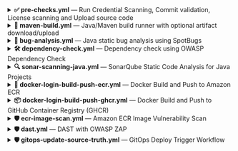 <details>
<summary><strong>✅ pre-checks.yml</strong> — Run Credential Scanning, Commit validation, License scanning and Upload source code</summary>


### 📄 About

This reusable workflow performs:

- 🔐 Credential scanning (via Gitleaks)  
- ✅ Commit sign-off validation  
- 🧾 license scanning using `license_finder`  
- 📦 Optional artifact upload of the source code for reuse in later stages

### 🔧 Usage

```yaml
jobs:
  pre_checks:
    uses: NavabShariff/shared-library/.github/workflows/pre-checks.yml@main
    with:
      commit_sign_off: true
      commit_message: false
      credential_scan: true
      license_scanning: true
      license_decision_file: 'doc/dependency_decisions.yml'
      upload_artifacts: true
      artifact_name: 'source-code'
```

### 🎛️ Inputs

| Name                  | Type     | Required | Default                        | Description |
|-----------------------|----------|----------|--------------------------------|-------------|
| `commit_sign_off`     | boolean   | ✅ Yes   | true                             | Whether to enforce signed commits (`true` or `false`) |
| `commit_message`      | boolean   | No       | –                              | Commit message validation string or regex (if needed) |
| `license_scanning`    | boolean  | ✅ Yes       | `true`                        | Run `license_finder` to check OSS licenses |
| `license_decision_file` | string | ✅ Yes       | `doc/dependency_decisions.yml` | Path to the ORT/LicenseFinder decisions file |
| `credential_scan` | boolean | ✅ Yes       | `true` | Whether to do credential scanning (`true` or `false`) |
| `upload_artifacts`    | boolean  | No       | `false`                        | Upload source code artifact for later job reuse |
| `artifact_name`       | string   | No       | `source-code`                  | Name of the uploaded artifact |

### 📁 Artifact Upload

If `upload_artifacts` is enabled, the entire source code is zipped and uploaded as an artifact (default name: `source-code`).  
Subsequent jobs can retrieve and reuse it without cloning again:

```yaml
- name: Download artifact
  uses: actions/download-artifact@v4
  with:
    name: source-code
```

</details>

<details>
<summary><strong>🔨 maven-build.yml</strong> — Java/Maven build runner with optional artifact download/upload</summary>

### 📄 About


This reusable workflow compiles Java projects using Maven. It optionally downloads source code artifacts (from earlier stages), performs the Maven command, and can optionally upload the resulting build artifacts.

### 🔧 Usage

```yaml
jobs:
  build:
    uses: NavabShariff/shared-library/.github/workflows/maven-build.yml@main
    with:
      mvn_command: 'clean install'
      java_version: '17'
      checkout: false
      download_artifacts: true
      download_artifact_name: 'source-code'
      upload_artifacts: true
      upload_artifact_name: 'compiled-source-code'
```

### 🎛️ Inputs

| Name                     | Type    | Required | Default               | Description |
|--------------------------|---------|----------|-----------------------|-------------|
| `mvn_command`            | string  | ✅ Yes  | –                     | Maven command to execute (e.g., `clean install`) |
| `java_version`           | string  | ✅ Yes  | –                     | Java version (e.g., `11`, `17`) |
| `checkout`               | boolean | No       | `false`               | Whether to run `actions/checkout` (if code isn't downloaded as artifact) |
| `upload_artifacts`       | boolean | No       | `false`               | Whether to upload the compiled source code |
| `upload_artifact_name`   | string  | No       | `compiled-source-code`| Name of the artifact to upload |
| `download_artifacts`     | boolean | No       | `false`               | Whether to download previously uploaded source code. Enable this if you are not cloning the source code in this stage (i.e., `checkout` is `false`). |
| `download_artifact_name` | string  | No       | –                     | Name of the artifact to download |

### 🧩 Integration Strategy

- ✅ Use `download_artifacts` when consuming source code uploaded in the `pre-checks` stage.
- ✅ Use `upload_artifacts` to pass compiled JARs or other build outputs to downstream jobs (e.g., for BUG analysis, SCA, Or deployment).
- ❗If `checkout` is `true`, repository code is cloned directly; otherwise, assume source code is provided via `download_artifacts`.

</details>

<details>
<summary><strong>🐞 bug-analysis.yml</strong> — Java static bug analysis using SpotBugs</summary>

### 📄 About

This reusable workflow performs Bug Analysis analysis using [SpotBugs](https://spotbugs.github.io/) on a Maven project. It supports downloading previously compiled code artifacts, executing the SpotBugs analysis, and uploading the resulting report file for further review or integration in later CI/CD stages.

### 🔧 Usage

```yaml
jobs:
  bug-analysis:
    uses: NavabShariff/shared-library/.github/workflows/bug-analysis.yml@main
    with:
      download_artifacts: true
      download_artifact_name: 'compiled-source-code'
      mvn_command: 'spotbugs:spotbugs'
      java_version: '17'
      bug_report_name: 'spotbugs-report'
```

### 🎛️ Inputs

| Name                     | Type    | Required | Default | Description |
|--------------------------|---------|----------|---------|-------------|
| `download_artifacts`     | boolean | ✅ Yes  | –       | Whether to download previously uploaded source code artifact |
| `download_artifact_name` | string  | ✅ Yes  | –       | Name of the artifact to download |
| `mvn_command`            | string  | ✅ Yes  | –       | Maven command to execute (e.g., `spotbugs:spotbugs`) |
| `java_version`           | string  | ✅ Yes  | –       | Java version to set up before executing Maven |
| `bug_report_name`        | string  | ✅ Yes  | –       | Name to use for the uploaded bug report artifact. 💡 Suggestion: use predefined GitHub Action variables (e.g., `${{ github.event.repository.name }}-bug-report`) to avoid hardcoding this value per project. |

### 📦 Maven Plugin Requirement

To make this workflow function properly, your `pom.xml` must include the **SpotBugs Maven plugin** as shown below:

```xml
<plugin>
  <groupId>com.github.spotbugs</groupId>
  <artifactId>spotbugs-maven-plugin</artifactId>
  <version>4.7.3.0</version>
  <configuration>
    <effort>Max</effort>
    <failOnError>false</failOnError>
    <threshold>Low</threshold>
    <xmlOutput>true</xmlOutput>
    <outputDirectory>${project.build.directory}</outputDirectory>
  </configuration>
</plugin>
```

> `check out the official documentation`:
[SpotBugs Maven Plugin Documentation](https://spotbugs.readthedocs.io/en/latest/maven.html)

### 🧩 Integration Strategy

- ✅ Use this workflow after a successful Maven build stage (`maven-build.yml`) where compiled source is uploaded.
- ✅ Pass in the same artifact name used during upload in the build stage.
- ✅ Use the uploaded report artifact in downstream workflows like audit or security review.

</details>


<details>
<summary><strong>🛠️ dependency-check.yml</strong> — Dependency check using OWASP Dependency Check</summary>

### 📄 About

This reusable workflow performs a dependency check using the `OWASP Dependency Check` Maven plugin to scan for vulnerabilities in your project's dependencies. It optionally downloads source code artifacts, executes the Maven command, and uploads the resulting dependency check report.

### 🔧 Usage

```yaml
jobs:
  dependency-check:
    uses: NavabShariff/shared-library/.github/workflows/dependency-check.yml@main
    with:
      mvn_command: 'clean verify'
      java_version: '17'
      download_artifacts: true
      download_artifact_name: 'source-code'
      dependency_report_name: 'dependency-check-report'
```

### 🎛️ Inputs

| Name                     | Type    | Required | Default               | Description |
|--------------------------|---------|----------|-----------------------|-------------|
| `mvn_command`            | string  | ✅ Yes  | –                     | Maven command to execute (e.g., `clean verify`) |
| `java_version`           | string  | ✅ Yes  | –                     | Java version (e.g., `11`, `17`) |
| `download_artifacts`     | boolean | ✅ Yes  | –                     | Whether to download previously uploaded source code artifacts (from earlier stages) |
| `download_artifact_name` | string  | ✅ Yes  | –                     | Name of the artifact to download |
| `dependency_report_name` | string  | No  | –                     | Name to use for the uploaded dependency check report artifact (e.g., `dependency-check-report`) |

### 🧩 Integration Strategy

- ✅ Use `download_artifacts` when consuming source code uploaded in the `pre-checks` or build stage.
- ✅ Use `dependency_report_name` to upload the OWASP Dependency Check report for visibility and further actions.
- ✅ No need to build or compile code for this stage; plain source code is sufficient. Therefore, you can run this stage in parallel with the build stage to reduce pipeline execution time.

### ⚙️ Maven Plugin Configuration

To run the OWASP Dependency Check in your Maven project, you need to add the following plugin to your `pom.xml`:

```xml
<plugin>
    <groupId>org.owasp</groupId>
    <artifactId>dependency-check-maven</artifactId>
    <version>12.1.0</version>
    <executions>
        <execution>
            <goals>
                <goal>check</goal>
            </goals>
        </execution>
    </executions>
    <configuration>
        <formats>
        <format>HTML</format>
        </formats>
        <outputDirectory>${project.basedir}</outputDirectory>
    </configuration>
</plugin>
```

> `check out the official documentation`:  
[OWASP Dependency Check Maven Plugin Documentation](https://jeremylong.github.io/DependencyCheck/dependency-check-maven/index.html)

</details>

<details>
<summary><strong>🔍 sonar-scanning-java.yml</strong> — SonarQube Static Code Analysis for Java Projects</summary>

### 📄 About

This reusable GitHub Actions workflow performs static code analysis on Java projects using SonarQube. It optionally downloads compiled source code, SpotBugs and OWASP dependency-check reports and runs the scan using the SonarQube Scanner CLI. 

### 🔧 Usage

```yaml
jobs:
  sca:
    needs: [build, bug_analysis, dependency_check]
    uses: NavabShariff/shared-library/.github/workflows/sonar-scanning-java.yml@main
    secrets:
      SONAR_HOST_URL: ${{ secrets.SONAR_HOST_URL }}
      SONAR_TOKEN: ${{ secrets.SONAR_TOKEN }}
    with: 
      download_artifacts: true
      download_artifact_name: ${{ github.event.repository.name }}-compile-code
      download_bug_report: true
      bug_report_name: ${{ github.event.repository.name }}-bug-report
      download_dependency_check_report: false
      dependency_check_report_name: ${{ github.event.repository.name }}-dependency-check-report
      qualitygate: false
```

### 🎛️ Inputs

| Name                            | Type    | Required | Default | Description |
|---------------------------------|---------|----------|---------|-------------|
| `download_artifacts`            | boolean | ✅ Yes   | `true` | Whether to download compiled source code artifacts |
| `download_artifact_name`        | string  | No       | –       | Name of the compiled code artifact to download |
| `download_bug_report`           | boolean | No       | `false` | Whether to download the SpotBugs bug report |
| `bug_report_name`               | string  | No       | –       | Name of the SpotBugs bug report artifact (Suggestion: use predefined GitHub action vars like `${{ github.event.repository.name }}-bug-report`) |
| `download_dependency_check_report` | boolean | No       | `false` | Whether to download the OWASP dependency-check report |
| `dependency_check_report_name`  | string  | No       | –       | Name of the dependency-check artifact |
| `qualitygate`                   | string  | ✅ Yes    | –       | Whether to wait for SonarQube quality gate result (`true`/`false`) |

### 🔐 Secrets

| Name              | Required | Description |
|-------------------|----------|-------------|
| `SONAR_HOST_URL`  | ✅ Yes | URL of your SonarQube server |
| `SONAR_TOKEN`     | ✅ Yes | Authentication token for SonarQube |

### 🧩 Integration Strategy

- ✅ Use in combination with SpotBugs and dependency-check workflows for complete static and SCA (Software Composition Analysis).
- ✅ Recommended to use previously compiled source code artifact to avoid repeated builds.
- ✅ Run this as a downstream job after build, bug analysis, and dependency check.
- ❗SonarQube Scanner CLI runs inside a Docker container (`sonarsource/sonar-scanner-cli:latest`), so ensure network access to SonarQube.
- ✅ Use consistent artifact names using GitHub context variables for reusability.

</details>

<details>
<summary><strong>🐳 docker-login-build-push-ecr.yml</strong> — Docker Build and Push to Amazon ECR</summary>

### 📄 About

This reusable GitHub Actions workflow builds a Docker image and pushes it to Amazon ECR. Optionally, it can download a pre-built source code artifact and save the Docker image as a `.tar.gz` artifact for later use.

### 🔧 Usage

```yaml
jobs:
  docker_build_push:
    uses: NavabShariff/shared-library/.github/workflows/docker-login-build-push-ecr.yml@main
    with:
      ecr_repo: 'salary-api'
      aws_region: 'ap-south-1'
      download_artifacts: true
      download_artifact_name: ${{ github.event.repository.name }}
      save_docker_image: true
    secrets:
      AWS_IAM_ROLE_ATHENTICATION: ${{ secrets.AWS_IAM_ROLE_ATHENTICATION }}
```

### 🎛️ Inputs

| Name                     | Type    | Required | Default | Description |
|--------------------------|---------|----------|---------|-------------|
| `ecr_repo`               | string  | ✅ Yes   | –       | ECR repository name where image should be pushed |
| `aws_region`             | string  | ✅ Yes   | –       | AWS region where the ECR repo exists |
| `download_artifacts`     | boolean | ✅ Yes   | `false` | Whether to download the compiled source code artifact |
| `download_artifact_name` | string  | ✅ Yes   |    –    | Name of the source artifact to download eg:- `${{ github.event.repository.name }}` |
| `save_docker_image`      | boolean | No       | `false` | If `true`, saves the image as a `.tar.gz` file and uploads it as an artifact |

### 🔐 Secrets

| Name                        | Required | Description |
|-----------------------------|----------|-------------|
| `AWS_IAM_ROLE_ATHENTICATION` | ✅ Yes | IAM Role ARN to assume for ECR authentication |

### 📤 Outputs

| Name        | Description                             |
|-------------|-----------------------------------------|
| `image_tag` | Generated Docker image tag (e.g., `branchname-<sha>`) |
| `image_name`| Full Docker image path with tag         |

### 🧩 Integration Strategy

- ✅ Optionally saves Docker image for air-gapped/on-prem deployments or further promotion pipelines.
- ✅ Uses short SHA with branch name for image tagging.
- 🔐 Requires `AWS I AM ROLE` to authenticate to AWS ECR.

</details>


<details>
<summary><strong>📦 docker-login-build-push-ghcr.yml</strong> — Docker Build and Push to GitHub Container Registry (GHCR)</summary>

### 📄 About

This reusable GitHub Actions workflow builds a Docker image and pushes it to GitHub Container Registry (GHCR). It supports downloading previously built source code as an artifact.

### 🔧 Usage

```yaml
jobs:
  docker_build_ghcr:
    uses: NavabShariff/shared-library/.github/workflows/docker-login-build-push-ghcr.yml@main
    with:
      download_artifacts: true
      artifact_name: ${{ github.event.repository.name }}
```

### 🎛️ Inputs

| Name              | Type    | Required | Default | Description |
|-------------------|---------|----------|---------|-------------|
| `download_artifacts` | boolean | ✅ Yes   | `false` | Whether to download the built artifact (source) before building the image |
| `artifact_name`      | string  | ✅ Yes   | –       | Name of the artifact to download |

### 🔐 Secrets

| Name              | Required | Description                     |
|-------------------|----------|---------------------------------|
| `GITHUB_TOKEN`     | ✅ Yes   | GitHub-provided token for authentication with GHCR (automatically available in Actions) |


### 🧩 Integration Strategy

- ✅ Meant to be used in CI pipelines where artifacts (e.g., built binaries, code) are uploaded and later used to build images.
- ✅ Useful for private GitHub-hosted images via GHCR.
- 🔄 Automatically constructs image name and tags based on repo and commit data.
- 🔐 Leverages `GITHUB_TOKEN` for secure push without needing extra secrets.

</details>


<details>
<summary><strong>🛡️ ecr-image-scan.yml</strong> — Amazon ECR Image Vulnerability Scan</summary>

### 📄 About

This reusable GitHub Actions workflow scans a Docker image in Amazon ECR for vulnerabilities after it's pushed.

### 🔧 Usage

```yaml
jobs:
  docker_image_scan:
    uses: your-org/shared-library/.github/workflows/ecr-image-scan.yml@main
    with:
      ecr_repo: 'salary-api'
      aws_region: 'ap-south-1'
      critical_threshold: 3
    secrets:
      AWS_IAM_ROLE_ATHENTICATION: ${{ secrets.AWS_IAM_ROLE_ATHENTICATION }}
```

#### ✅ **How It Works**
- Authenticates to AWS using an IAM role.
- Waits for the ECR scan results.
- Parses scan output to check for critical vulnerabilities.
- Fails the pipeline if the number of critical issues exceeds the configured threshold.

---

### 📥 **Inputs**

| Name               | Type     | Required | Default               | Description                                                                 |
|--------------------|----------|----------|------------------------|-----------------------------------------------------------------------------|
| `ecr_repo`         | string   | ✅       | –                      | Name of the ECR repository to scan.                                        |
| `aws_region`       | string   | ✅       | –                      | AWS region where the ECR repo is hosted.                                   |
| `critical_threshold` | number | ❌       | `5`                    | Max allowed number of `CRITICAL` vulnerabilities before the scan fails.    |

---

### 🔐 **Secrets**

| Name                        | Description                                            |
|-----------------------------|--------------------------------------------------------|
| `AWS_IAM_ROLE_ATHENTICATION` | The IAM role to assume for AWS CLI access.             |

---

</details>

<details>
<summary><strong>🛡️ dast.yml</strong> — DAST with OWASP ZAP</summary>

### 📄 About


This reusable GitHub Actions workflow performs Dynamic Application Security Testing (DAST) using OWASP ZAP on a Dockerized application.

---

### 🧠 **What It Does**

1. **Downloads the compiled source code** (usually to retrieve `docker-compose.yml`).
2. **Downloads the Docker image artifact** that was built and saved in a previous job.
3. **Loads and starts the application** using Docker Compose.
4. **Runs a full ZAP scan** against the local app on `http://localhost:8080`.
5. **Validates the scan report**, and fails the job if high-risk issues are found.


### 🔧 Usage

```yaml
jobs:
  dast:
    needs: [docker_build_push, docker_image_scan]
    uses: NavabShariff/shared-library/.github/workflows/dast.yml@main
    with:
      download_artifacts: true
      download_artifact_name: ${{ github.event.repository.name }}
      image_name: ${{ needs.docker_build_push.outputs.image_name }}
      image_tag: ${{ needs.docker_build_push.outputs.image_tag }}
    secrets:
      GH_TOKEN: ${{ secrets.GH_TOKEN }}
```

### 🧠 **Inputs**

| Name                      | Type    | Required | Description                                                                                                                                     |
|---------------------------|---------|----------|-------------------------------------------------------------------------------------------------------------------------------------------------|
| `download_artifacts`      | boolean | ✅       | Whether to download the source code artifact (commonly includes `docker-compose.yml`) needed to spin up the containerized app for testing.     |
| `download_artifact_name`  | string  | ✅       | Name of the uploaded source code artifact to be downloaded.                                                                                     |
| `image_name`              | string  | ✅       | The Docker image name to be tested. Typically passed from the `docker_build_push` stage output using `${{ needs.docker_build_push.outputs.image_name }}`. |
| `image_tag`               | string  | ✅       | The tag of the Docker image to be tested. Typically passed from the `docker_build_push` stage output using `${{ needs.docker_build_push.outputs.image_tag }}`. |


### 🔐 **Secrets**

| Name        | Description                                |
|-------------|--------------------------------------------|
| `GH_TOKEN`  | GitHub token to authenticate ZAP scan logs.|


### ⚙️ **ZAP Scan Behavior Explained**

The workflow uses the [zaproxy/action-full-scan](https://github.com/zaproxy/action-full-scan) GitHub Action to perform a full DAST scan. These key settings are used:

```yaml
cmd_options: '-J report_json.json -z "-config urls.file=/zap/wrk/urls.txt"'
fail_action: false
```

- **`cmd_options`**:  
  - `-J report_json.json`: Generates a full scan report in JSON format (used for later validation).
  - `-z "-config urls.file=/zap/wrk/urls.txt"`: Instructs ZAP to scan URLs listed in a custom file (`urls.txt`), if provided.

- **`fail_action: false`**:  
  By default, ZAP fails the workflow if it encounters *any* warnings, errors, or alerts — even low-risk ones — returning an exit code `2`.  
  To avoid false positives or premature workflow failures, we set `fail_action: false`. Instead, the scan result is manually parsed in the **"Validate ZAP Report for High Risk Issues"** step, which fails the job **only if High risk issues are found**.

</details>

<details>
<summary><strong>🛡️ gitops-update-source-truth.yml</strong> — GitOps Deploy Trigger Workflow</summary>

### 📄 About


This workflow is used to update the GitOps repository with the latest image tag based on the branch from which the workflow was triggered. It aligns with a GitOps strategy where **Argo CD** watches the GitOps repo and applies changes to appropriate environments based on updates to `kustomization.yaml`.


### 🔧 Usage

```yaml
trigger_cd:
  needs: [dast]
  uses: NavabShariff/shared-library/.github/workflows/gitops-update-source-truth.yml@main
  with:
    gitops_repo: "NavabShariff/gitops-source"
  secrets:
    GH_TOKEN: ${{ secrets.GH_TOKEN }}
```

### 🧾 Inputs

| Name          | Type   | Required | Description                                                                 |
|---------------|--------|----------|-----------------------------------------------------------------------------|
| `gitops_repo` | string | ✅       | The GitHub repository where your GitOps manifests (e.g., Kustomize configs) are stored. |

### 🔐 Secrets

| Name       | Required | Description                                           |
|------------|----------|-------------------------------------------------------|
| `GH_TOKEN` | ✅       | GitHub token with permissions to push to the GitOps repo. |

---

### 🌿 Branch-to-Environment Mapping Strategy

This workflow assumes a **three-tier GitOps environment model**:

| Branch Pattern     | Target Environment | GitOps Directory Path Format                  |
|--------------------|--------------------|-----------------------------------------------|
| `main` or `master` | Production         | `<app-name>/overlays/prod/kustomization.yaml` |
| `release-*`        | Staging            | `<app-name>/overlays/staging/kustomization.yaml` |
| others (e.g., dev) | Development/QA     | `<app-name>/overlays/dev/kustomization.yaml`  |

- The `<app-name>` is automatically derived from the current repository name.
- The image tag format used is:  
  ```
  <branch-name>-<first-8-chars-of-commit-sha>
  ```
  Example: `dev-9fbc3d1a`

---

### 🔄 How It Works

1. **Checkout GitOps Repository**  
   Clones the repo defined in `gitops_repo` so the manifest files can be modified.

2. **Determine Target Environment Folder**  
   Sets the environment folder path (`$ENV_FOLDER`) based on the triggering branch.

3. **Update Image Tag**  
   Locates the corresponding `kustomization.yaml` and updates the `newTag:` field to match the new image version.

4. **Commit and Push**  
   Commits the updated file and pushes the change to the GitOps repo.  
   Argo CD (or your GitOps controller) will then automatically detect this change and sync the target environment accordingly.


### 💡 Notes

- Ensure your GitOps repo uses Kustomize with an environment structure like:
  ```
  apps/
    └── my-service/
         └── overlays/
              ├── dev/
              ├── staging/
              └── prod/
  ```
- The Argo CD application should point to these environment paths.
- No changes are committed if the tag value has not changed (`git commit` is skipped with a message).

</details>